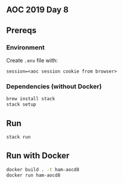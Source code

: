## AOC 2019 Day 8

## Prereqs

### Environment
Create `.env` file with:

```
session=<aoc session cookie from browser>
```

### Dependencies (without Docker)

```bash
brew install stack
stack setup
```

## Run

```bash
stack run
```

## Run with Docker

```bash
docker build . -t ham-aocd8
docker run ham-aocd8
```